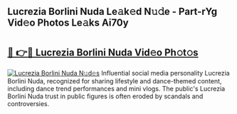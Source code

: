 ## Lucrezia Borlini Nuda Le𝚊k𝚎d N𝚞𝚍e - Part-rYg Vid𝚎o Photos Le𝚊ks Ai70y

# <h2><a href="http://fbftwc.evod.top/?m=Lucrezia+Borlini+Nuda">🔗 👉🔴 Lucrezia Borlini Nuda Vid𝚎o Ph𝚘t𝚘s</a></h2>

[![Lucrezia Borlini Nuda N𝚞d𝚎s](https://i.imgur.com/8V9OHl7.gif)](http://fbftwc.evod.top/?m=Lucrezia+Borlini+Nuda)
Influential social media personality Lucrezia Borlini Nuda, recognized for sharing lifestyle and dance-themed content, including dance trend performances and mini vlogs. The public's Lucrezia Borlini Nuda trust in public figures is often eroded by scandals and controversies. 
